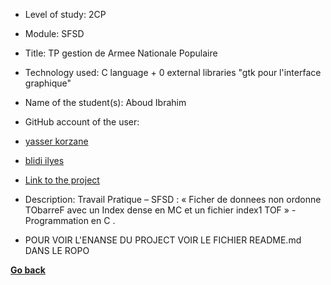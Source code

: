 - Level of study: 2CP
- Module: SFSD
- Title: TP gestion de Armee Nationale Populaire
- Technology used: C language + 0 external libraries "gtk pour l'interface graphique"
- Name of the student(s): Aboud Ibrahim
- GitHub account of the user:
- [yasser korzane](https://github.com/yasseresi) 
- [blidi ilyes](https://github.com/ilyesblidi)


- [Link to the project](https://github.com/yasseresi/tp_sfsd_2023-2024)
- Description: Travail Pratique – SFSD : « Ficher de donnees non ordonne TObarreF avec un
  Index dense en MC et un fichier index1 TOF » - Programmation en C .
- POUR VOIR L'ENANSE DU PROJECT VOIR LE FICHIER README.md DANS LE ROPO

**[Go back](../../../SFSD.md)**